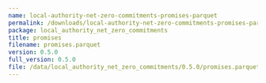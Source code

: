 ```yaml
---
name: local-authority-net-zero-commitments-promises-parquet
permalink: /downloads/local-authority-net-zero-commitments-promises-parquet/0_5_0
package: local_authority_net_zero_commitments
title: promises
filename: promises.parquet
version: 0.5.0
full_version: 0.5.0
file: /data/local_authority_net_zero_commitments/0.5.0/promises.parquet
---
```

